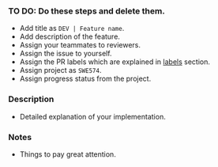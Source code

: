 ### TO DO: Do these steps and delete them.
- Add title as `DEV | Feature name`.
- Add description of the feature.
- Assign your teammates to reviewers.
- Assign the issue to yourself.
- Assign the PR labels which are explained in [labels](https://github.com/swe574-spring23/SWE574/docs/github/labels.md) section.
- Assign project as `SWE574`.
- Assign progress status from the project.


### Description

- Detailed explanation of your implementation.

### Notes

- Things to pay great attention.

